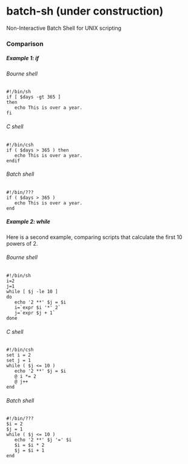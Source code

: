 # batch-sh (under construction)
Non-Interactive Batch Shell for UNIX scripting

### Comparison

##### Example 1: if

###### Bourne shell
```
#!/bin/sh
if [ $days -gt 365 ]
then
   echo This is over a year.
fi
```

###### C shell
```
#!/bin/csh
if ( $days > 365 ) then
   echo This is over a year.
endif
```


###### Batch shell
```
#!/bin/???
if ( $days > 365 )
   echo This is over a year.
end
```

##### Example 2: while
Here is a second example, comparing scripts that calculate the first 10 powers of 2.

###### Bourne shell
```
#!/bin/sh
i=2
j=1
while [ $j -le 10 ]
do
   echo '2 **' $j = $i
   i=`expr $i '*' 2`
   j=`expr $j + 1`
done
```

###### C shell
```
#!/bin/csh
set i = 2
set j = 1
while ( $j <= 10 )
   echo '2 **' $j = $i
   @ i *= 2
   @ j++
end

```


###### Batch shell
```
#!/bin/???
$i = 2
$j = 1
while ( $j <= 10 )
   echo '2 **' $j '=' $i
   $i = $i * 2
   $j = $i + 1
end
```

